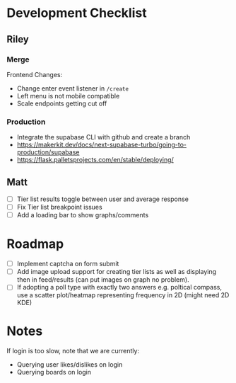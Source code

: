 # Development Checklist

## Riley

### Merge

Frontend Changes:

- Change enter event listener in `/create`
- Left menu is not mobile compatible
- Scale endpoints getting cut off

### Production

- Integrate the supabase CLI with github and create a branch
- https://makerkit.dev/docs/next-supabase-turbo/going-to-production/supabase
- https://flask.palletsprojects.com/en/stable/deploying/

## Matt

- [ ] Tier list results toggle between user and average response
- [ ] Fix Tier list breakpoint issues
- [ ] Add a loading bar to show graphs/comments

# Roadmap

- [ ] Implement captcha on form submit
- [ ] Add image upload support for creating tier lists as well as displaying then in feed/results (can put images on graph no problem).
- [ ] If adopting a poll type with exactly two answers e.g. poltical compass, use a scatter plot/heatmap representing frequency in 2D (might need 2D KDE)

# Notes

If login is too slow, note that we are currently:

- Querying user likes/dislikes on login
- Querying boards on login
